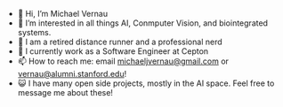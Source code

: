 - 👋 Hi, I’m Michael Vernau
- 👀 I’m interested in all things AI, Conmputer Vision, and biointegrated systems.
- 🌱 I am a retired distance runner and a professional nerd
- 🔱 I currently work as a Software Engineer at Cepton
- 📫 How to reach me:  email michaeljvernau@gmail.com or vernau@alumni.stanford.edu!
- 😺 I have many open side projects, mostly in the AI space. Feel free to message me about these!
